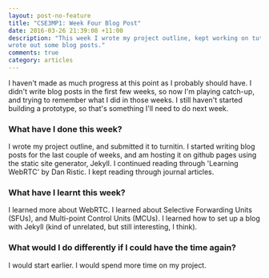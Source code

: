 ```yaml
---
layout: post-no-feature
title: "CSE3MP1: Week Four Blog Post"
date: 2016-03-26 21:39:08 +11:00
description: "This week I wrote my project outline, kept working on tutorials, and
wrote out some blog posts."
comments: true
category: articles
---
```




I haven't made as much progress at this point as I probably should have. I didn't write
blog posts in the first few weeks, so now I'm playing catch-up, and trying to remember 
what I did in those weeks. I still haven't started building a prototype, so that's
something I'll need to do next week.

### What have I done this week?

I wrote my project outline, and submitted it to turnitin. I started writing blog posts
for the last couple of weeks, and am hosting it on github pages using the static site
generator, Jekyll. I continued reading through 'Learning WebRTC' by Dan Ristic. I kept
reading through journal articles.

### What have I learnt this week?

I learned more about WebRTC. I learned about Selective Forwarding Units (SFUs), and Multi-point
Control Units (MCUs). I learned how to set up a blog with Jekyll (kind of unrelated, but still
interesting, I think).

### What would I do differently if I could have the time again?

I would start earlier. I would spend more time on my project.
